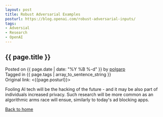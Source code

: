 ```yaml
---
layout: post
title: Robust Adversarial Examples
posturl: https://blog.openai.com/robust-adversarial-inputs/
tags: 
- Adversial
- Research
- OpenAI
---
```


## {{ page.title }}
Posted on {{ page.date | date: "%Y %B %-d" }} by <a href="https://twitter.com/polgarp">polgarp</a>  
Tagged in {{ page.tags | array_to_sentence_string }}  
Original link: <{{page.posturl}}>  

Fooling AI tech will be the hacking of the future - and it may be also part of individuals increased privacy. Such research will be more common as an algorithmic arms race will ensue, similarly to today's ad blocking apps.


<!--more-->
<a href="{{ site.baseurl }}">Back to home</a>

